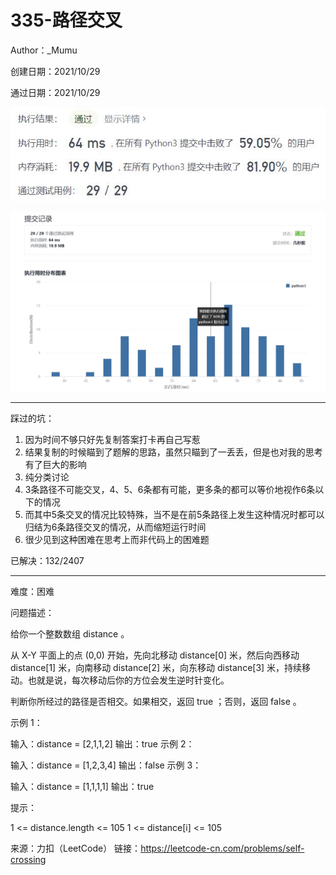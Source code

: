 # 335-路径交叉

Author：_Mumu

创建日期：2021/10/29

通过日期：2021/10/29

![](./通过截图2.jpg)

![](./通过截图1.jpg)

*****

踩过的坑：

1. 因为时间不够只好先复制答案打卡再自己写惹
2. 结果复制的时候瞄到了题解的思路，虽然只瞄到了一丢丢，但是也对我的思考有了巨大的影响
3. 纯分类讨论
4. 3条路径不可能交叉，4、5、6条都有可能，更多条的都可以等价地视作6条以下的情况
5. 而其中5条交叉的情况比较特殊，当不是在前5条路径上发生这种情况时都可以归结为6条路径交叉的情况，从而缩短运行时间
6. 很少见到这种困难在思考上而非代码上的困难题

已解决：132/2407

*****

难度：困难

问题描述：

给你一个整数数组 distance 。

从 X-Y 平面上的点 (0,0) 开始，先向北移动 distance[0] 米，然后向西移动 distance[1] 米，向南移动 distance[2] 米，向东移动 distance[3] 米，持续移动。也就是说，每次移动后你的方位会发生逆时针变化。

判断你所经过的路径是否相交。如果相交，返回 true ；否则，返回 false 。

 

示例 1：


输入：distance = [2,1,1,2]
输出：true
示例 2：


输入：distance = [1,2,3,4]
输出：false
示例 3：


输入：distance = [1,1,1,1]
输出：true


提示：

1 <= distance.length <= 105
1 <= distance[i] <= 105

来源：力扣（LeetCode）
链接：https://leetcode-cn.com/problems/self-crossing
